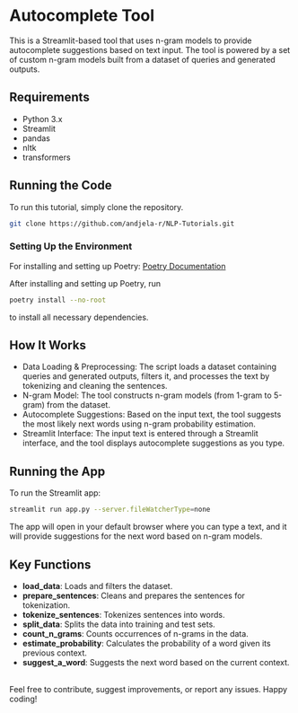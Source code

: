 # Autocomplete Tool

This is a Streamlit-based tool that uses n-gram models to provide autocomplete suggestions based on text input. The tool is powered by a set of custom n-gram models built from a dataset of queries and generated outputs.

## Requirements
* Python 3.x  
* Streamlit
* pandas
* nltk
* transformers
 

## Running the Code
To run this tutorial, simply clone the repository. 

```bash
git clone https://github.com/andjela-r/NLP-Tutorials.git
```

### Setting Up the Environment 
For installing and setting up Poetry: [Poetry Documentation](https://python-poetry.org/docs/)

After installing and setting up Poetry, run

```bash
poetry install --no-root
```
to install all necessary dependencies.

## How It Works
- Data Loading & Preprocessing: The script loads a dataset containing queries and generated outputs, filters it, and processes the text by tokenizing and cleaning the sentences.  
- N-gram Model: The tool constructs n-gram models (from 1-gram to 5-gram) from the dataset.  
- Autocomplete Suggestions: Based on the input text, the tool suggests the most likely next words using n-gram probability estimation.  
- Streamlit Interface: The input text is entered through a Streamlit interface, and the tool displays autocomplete suggestions as you type.  

## Running the App
To run the Streamlit app:

```bash
streamlit run app.py --server.fileWatcherType=none
```
The app will open in your default browser where you can type a text, and it will provide suggestions for the next word based on n-gram models.

## Key Functions
- **load_data**: Loads and filters the dataset.
- **prepare_sentences**: Cleans and prepares the sentences for tokenization.
- **tokenize_sentences**: Tokenizes sentences into words.
- **split_data**: Splits the data into training and test sets.
- **count_n_grams**: Counts occurrences of n-grams in the data.
- **estimate_probability**: Calculates the probability of a word given its previous context.
- **suggest_a_word**: Suggests the next word based on the current context.

<br>  
Feel free to contribute, suggest improvements, or report any issues. Happy coding!